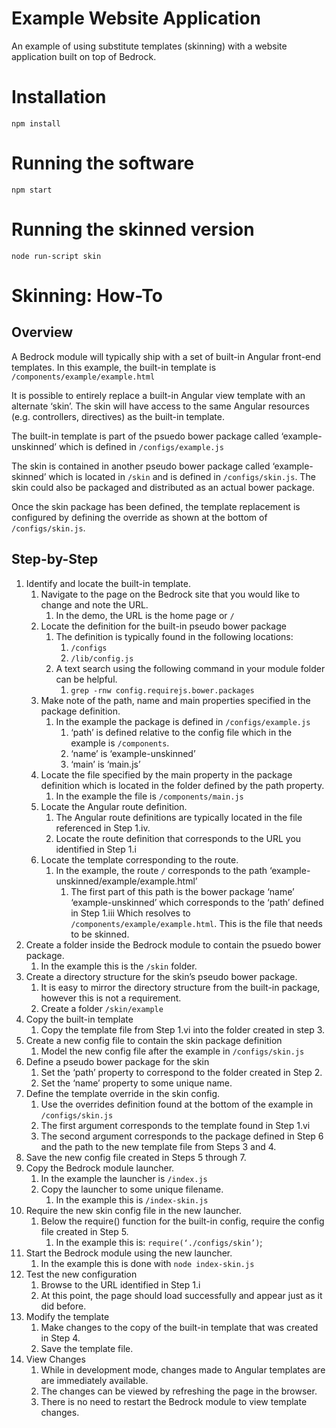 # Example Website Application

An example of using substitute templates (skinning) with a website application built on top of Bedrock.

# Installation

    npm install

# Running the software

    npm start

# Running the skinned version

    node run-script skin

# Skinning:  How-To
## Overview
A Bedrock module will typically ship with a set of built-in Angular front-end templates.  In this example, the built-in template is `/components/example/example.html`


It is possible to entirely replace a built-in Angular view template with an alternate ‘skin’.  The skin will have access to the same Angular resources (e.g. controllers, directives) as the built-in template.


The built-in template is part of the psuedo bower package called ‘example-unskinned’ which is defined in `/configs/example.js`


The skin is contained in another pseudo bower package called ‘example-skinned’ which is located in `/skin` and is defined in `/configs/skin.js`.  The skin could also be packaged and distributed as an actual bower package.


Once the skin package has been defined, the template replacement is configured by defining the override as shown at the bottom of `/configs/skin.js`.


## Step-by-Step
1. Identify and locate the built-in template.
   1. Navigate to the page on the Bedrock site that you would like to change and note the URL.
      1. In the demo, the URL is the home page or `/`
   1. Locate the definition for the built-in pseudo bower package
      1. The definition is typically found in the following locations:
         1. `/configs`
         2. `/lib/config.js`
      1. A text search using the following command in your module folder can be helpful.
         1. `grep -rnw config.requirejs.bower.packages`
   1. Make note of the path, name and main properties specified in the package definition.
      1. In the example the package is defined in `/configs/example.js`
         1. ‘path’ is defined relative to the config file which in the example is `/components`.
         2. ‘name’ is ‘example-unskinned’
         3. ‘main’ is ‘main.js’
   1. Locate the file specified by the main property in the package definition which is located in the folder defined by the path property.
      1. In the example the file is `/components/main.js`
   1. Locate the Angular route definition.
      1. The Angular route definitions are typically located in the file referenced in Step 1.iv.
      2. Locate the route definition that corresponds to the URL you identified in Step 1.i
   1. Locate the template corresponding to the route.
      1. In the example, the route `/` corresponds to the path ‘example-unskinned/example/example.html’
         1. The first part of this path is the bower package ‘name’ ‘example-unskinned’ which corresponds to the ‘path’ defined in Step 1.iii  Which resolves to `/components/example/example.html`.  This is the file that needs to be skinned.
1. Create a folder inside the Bedrock module to contain the psuedo bower package.
   1. In the example this is the `/skin` folder.
1. Create a directory structure for the skin’s pseudo bower package.
   1. It is easy to mirror the directory structure from the built-in package, however this is not a requirement.
   2. Create a folder `/skin/example`
1. Copy the built-in template
   1. Copy the template file from Step 1.vi into the folder created in step 3.
1. Create a new config file to contain the skin package definition
   1. Model the new config file after the example in `/configs/skin.js`
1. Define a pseudo bower package for the skin
   1. Set the ‘path’ property to correspond to the folder created in Step 2.
   2. Set the ‘name’ property to some unique name.
1. Define the template override in the skin config.
   1. Use the overrides definition found at the bottom of the example in `/configs/skin.js`
   2. The first argument corresponds to the template found in Step 1.vi
   3. The second argument corresponds to the package defined in Step 6 and the path to the new template file from Steps 3 and 4.
1. Save the new config file created in Steps 5 through 7.
1. Copy the Bedrock module launcher.
   1. In the example the launcher is `/index.js`
   2. Copy the launcher to some unique filename.
      1. In the example this is `/index-skin.js`
1. Require the new skin config file in the new launcher.
   1. Below the require() function for the built-in config, require the config file created in Step 5.
      1. In the example this is: `require(‘./configs/skin’)`;
1. Start the Bedrock module using the new launcher.
   1. In the example this is done with `node index-skin.js`
1. Test the new configuration
   1. Browse to the URL identified in Step 1.i
   2. At this point, the page should load successfully and appear just as it did before.
1. Modify the template
   1. Make changes to the copy of the built-in template that was created in Step 4.
   2. Save the template file.
1. View Changes
   1. While in development mode, changes made to Angular templates are are immediately available.
   2. The changes can be viewed by refreshing the page in the browser.
   3. There is no need to restart the Bedrock module to view template changes.
